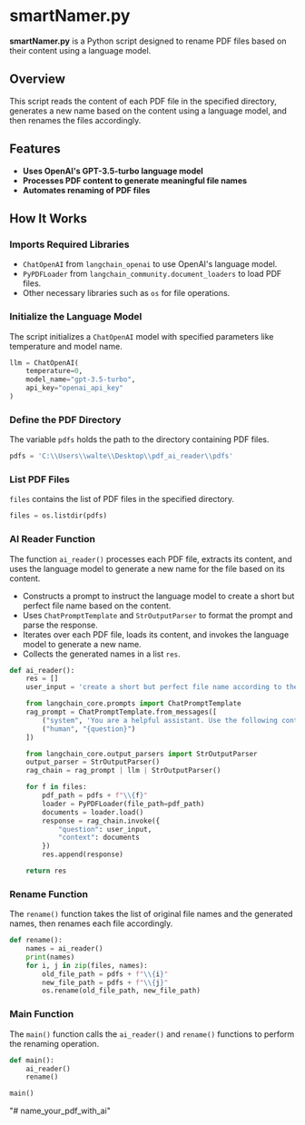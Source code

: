 # smartNamer.py

**smartNamer.py** is a Python script designed to rename PDF files based on their content using a language model.

## Overview

This script reads the content of each PDF file in the specified directory, generates a new name based on the content using a language model, and then renames the files accordingly.

## Features

- **Uses OpenAI's GPT-3.5-turbo language model**
- **Processes PDF content to generate meaningful file names**
- **Automates renaming of PDF files**

## How It Works

### Imports Required Libraries

- `ChatOpenAI` from `langchain_openai` to use OpenAI's language model.
- `PyPDFLoader` from `langchain_community.document_loaders` to load PDF files.
- Other necessary libraries such as `os` for file operations.

### Initialize the Language Model

The script initializes a `ChatOpenAI` model with specified parameters like temperature and model name.

```python
llm = ChatOpenAI(
    temperature=0, 
    model_name="gpt-3.5-turbo",
    api_key="openai_api_key"
)
```

### Define the PDF Directory

The variable `pdfs` holds the path to the directory containing PDF files.

```python
pdfs = 'C:\\Users\\walte\\Desktop\\pdf_ai_reader\\pdfs'
```

### List PDF Files

`files` contains the list of PDF files in the specified directory.

```python
files = os.listdir(pdfs)
```

### AI Reader Function

The function `ai_reader()` processes each PDF file, extracts its content, and uses the language model to generate a new name for the file based on its content.

- Constructs a prompt to instruct the language model to create a short but perfect file name based on the content.
- Uses `ChatPromptTemplate` and `StrOutputParser` to format the prompt and parse the response.
- Iterates over each PDF file, loads its content, and invokes the language model to generate a new name.
- Collects the generated names in a list `res`.

```python
def ai_reader():
    res = []
    user_input = 'create a short but perfect file name according to the content of the file provided'

    from langchain_core.prompts import ChatPromptTemplate
    rag_prompt = ChatPromptTemplate.from_messages([
        ("system", 'You are a helpful assistant. Use the following context when responding:\n\n{context}.'),
        ("human", "{question}")
    ])

    from langchain_core.output_parsers import StrOutputParser
    output_parser = StrOutputParser()
    rag_chain = rag_prompt | llm | StrOutputParser()

    for f in files:
        pdf_path = pdfs + f"\\{f}"
        loader = PyPDFLoader(file_path=pdf_path)
        documents = loader.load()
        response = rag_chain.invoke({
            "question": user_input,
            "context": documents
        })
        res.append(response)

    return res
```

### Rename Function

The `rename()` function takes the list of original file names and the generated names, then renames each file accordingly.

```python
def rename():
    names = ai_reader()
    print(names)
    for i, j in zip(files, names):
        old_file_path = pdfs + f"\\{i}"
        new_file_path = pdfs + f"\\{j}"
        os.rename(old_file_path, new_file_path)
```

### Main Function

The `main()` function calls the `ai_reader()` and `rename()` functions to perform the renaming operation.

```python
def main():
    ai_reader()
    rename()

main()
```
"# name_your_pdf_with_ai" 
